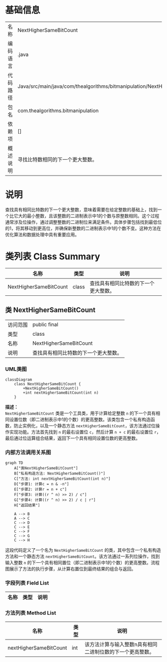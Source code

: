# 基础信息

|      |      |
|------|------|
| 名称 | NextHigherSameBitCount |
| 编码语言 | .java |
| 代码路径 | Java/src/main/java/com/thealgorithms/bitmanipulation/NextHigherSameBitCount.java |
| 包名 | com.thealgorithms.bitmanipulation |
| 依赖项 | [] |
| 概述说明 | 寻找比特数相同的下一个更大整数。 |

# 说明

查找具有相同比特数的下一个更大整数，意味着需要在给定整数的基础上，找到一个比它大的最小整数，且该整数的二进制表示中1的个数与原整数相同。这个过程通常涉及位操作，通过调整整数的二进制位来满足条件。具体步骤包括找到最低位的1，将其移动到更高位，并确保新整数的二进制表示中1的个数不变。这种方法在优化算法和数据处理中具有重要应用。

# 类列表 Class Summary

| 名称   | 类型  | 说明 |
|-------|------|-------------|
| NextHigherSameBitCount | class | 查找具有相同比特数的下一个更大整数。 |



## 类 NextHigherSameBitCount

|      |      |
|------|------|
| 访问范围 | public final |
| 类型 | class |
| 名称 | NextHigherSameBitCount |
| 说明 | 查找具有相同比特数的下一个更大整数。 |


### UML类图

```mermaid
classDiagram
    class NextHigherSameBitCount {
        +NextHigherSameBitCount()
        +int nextHigherSameBitCount(int n)
    }
```

**描述：**  
`NextHigherSameBitCount` 类是一个工具类，用于计算给定整数 `n` 的下一个具有相同设置位数（即二进制表示中1的个数）的更高整数。该类包含一个私有构造函数，防止实例化，以及一个静态方法 `nextHigherSameBitCount`，该方法通过位操作实现功能。方法首先找到 `n` 的最右设置位 `c`，然后计算 `n + c` 的最右设置位 `r`，最后通过位运算组合结果，返回下一个具有相同设置位数的更高整数。


### 内部方法调用关系图

```mermaid
graph TD
    A["类NextHigherSameBitCount"]
    B["私有构造方法: NextHigherSameBitCount()"]
    C["方法: int nextHigherSameBitCount(int n)"]
    D["步骤1: 计算c = n & -n"]
    E["步骤2: 计算r = n + c"]
    F["步骤3: 计算((r ^ n) >> 2) / c"]
    G["步骤4: 计算((r ^ n) >> 2) / c | r"]
    H["返回结果"]

    A --> B
    A --> C
    C --> D
    C --> E
    C --> F
    C --> G
    C --> H
```

这段代码定义了一个名为 `NextHigherSameBitCount` 的类，其中包含一个私有构造方法和一个静态方法 `nextHigherSameBitCount`。该方法通过一系列位操作，找到输入整数 `n` 的下一个具有相同置位（即二进制表示中1的个数）的更高整数。流程图展示了方法的执行步骤，从计算右置位到最终结果的组合与返回。

### 字段列表 Field List

| 名称  | 类型  | 说明 |
|-------|-------|------|

### 方法列表 Method List

| 名称  | 类型  | 说明 |
|-------|-------|------|
| nextHigherSameBitCount | int | 该方法计算与输入整数n具有相同二进制位数的下一个更高整数。 |




